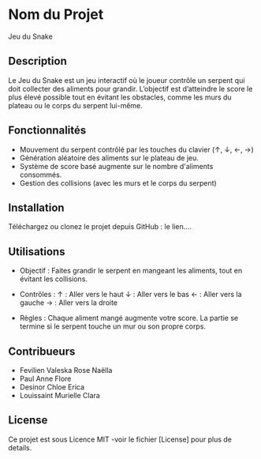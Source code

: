 # Nom du Projet
Jeu du Snake

## Description
Le Jeu du Snake est un jeu interactif où le joueur contrôle un serpent qui doit collecter des aliments pour grandir. L’objectif est d’atteindre le score le plus élevé possible tout en évitant les obstacles, comme les murs du plateau ou le corps du serpent lui-même. 

## Fonctionnalités

- Mouvement du serpent contrôlé par les touches du clavier (↑, ↓, ←, →)
- Génération aléatoire des aliments sur le plateau de jeu.
- Système de score basé augmente sur le nombre d'aliments consommés.
- Gestion des collisions (avec les murs et le corps du serpent)

## Installation
Téléchargez ou clonez le projet depuis GitHub : le lien....

## Utilisations

- Objectif : Faites grandir le serpent en mangeant les aliments, tout en évitant les collisions.
- Contrôles :
↑ : Aller vers le haut
↓ : Aller vers le bas
← : Aller vers la gauche
→ : Aller vers la droite

- Règles :
Chaque aliment mangé augmente votre score.
La partie se termine si le serpent touche un mur ou son propre corps.

## Contribueurs

- Fevilien Valeska Rose Naëlla
- Paul Anne Flore
- Desinor Chloe Erica
- Louissaint Murielle Clara

## License

Ce projet est sous Licence MIT -voir le fichier [License] pour plus de details.

